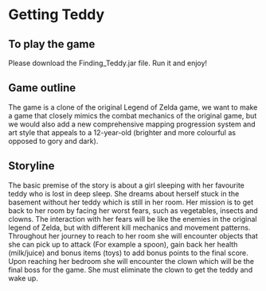 # Getting Teddy
## To play the game
Please download the Finding_Teddy.jar file. Run it and enjoy!

## Game outline
The game is a clone of the original Legend of Zelda game, we want to make a game that closely mimics the combat mechanics of the original game, but we would also add a new comprehensive mapping progression system and art style that appeals to a 12-year-old (brighter and more colourful as opposed to gory and dark). 

## Storyline
The basic premise of the story is about a girl sleeping with her favourite teddy who is lost in deep sleep. She dreams about herself stuck in the basement without her teddy which is still in her room. Her mission is to get back to her room by facing her worst fears, such as vegetables, insects and clowns. The interaction with her fears will be like the enemies in the original legend of Zelda, but with different kill mechanics and movement patterns. Throughout her journey to reach to her room she will encounter objects that she can pick up to attack (For example a spoon), gain back her health (milk/juice) and bonus items (toys) to add bonus points to the final score. Upon reaching her bedroom she will encounter the clown which will be the final boss for the game. She must eliminate the clown to get the teddy and wake up. 
